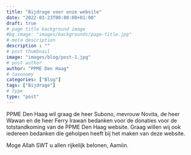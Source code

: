 ```yaml
---
title: "Bijdrage voor onze website"
date: "2022-03-23T00:00:00+01:00"
draft: true
# page title background image
#bg_image: "images/backgrounds/page-title.jpg"
# meta description
description : ""
# post thumbnail
image: "images/blog/post-1.jpg"
# post author
author: "PPME Den Haag"
# taxonomy
categories: ["Blog"]
tags: ["Bijdrage"]
# type
type: "post"
---
```


PPME Den Haag wil graag de heer Subono, mevrouw Novita, de heer Wawan en de heer Ferry Irawan bedanken voor de donaties voor de totstandkoming van de PPME Den Haag website. Graag willen wij ook iedereen bedanken die geholpen heeft bij het maken van deze website.

Moge Allah SWT u allen rijkelijk belonen, Aamiin.